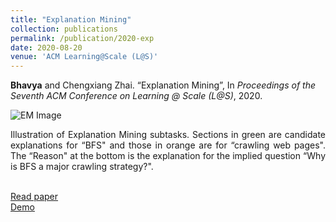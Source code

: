 ```yaml
---
title: "Explanation Mining"
collection: publications
permalink: /publication/2020-exp 
date: 2020-08-20
venue: 'ACM Learning@Scale (L@S)'
---
```

<b>Bhavya</b> and Chengxiang Zhai. “Explanation Mining”, In <i>Proceedings of the Seventh ACM Conference on Learning @ Scale (L@S)</i>, 2020.

![EM Image](http://bhaavya.github.io/images/exp.png) <!-- .element height="50px" width="50px" -->

<div style="text-align: justify"> Illustration of Explanation Mining subtasks. Sections in green
are candidate explanations for “BFS" and those in orange are for “crawling web pages". The “Reason" at the bottom is the explanation for the
implied question “Why is BFS a major crawling strategy?". <br><br>
</div>

[Read paper<br>](https://bhaavya.github.io/files/exp.pdf)
[Demo](http://timan102.cs.illinois.edu/explanation//next_slide/cs-410/0/cs-410----01_orientation----01_orientation-information----01_course-introduction-video_410DSO-intro.txt----slide0.pdf)
  



